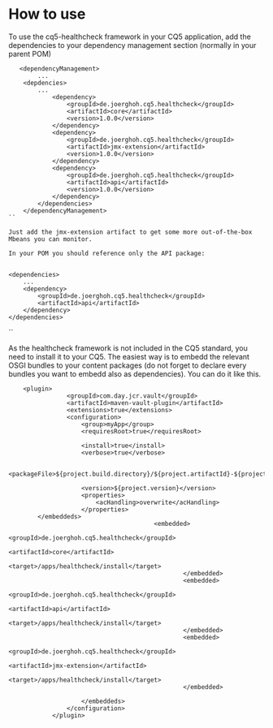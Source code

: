 
How to use
==============

To use the cq5-healthcheck framework in your CQ5 application, add the dependencies to your dependency management section (normally in your parent POM)

```
   <dependencyManagement>
        ...
	<depdencies>
	    ...
            <dependency>
                <groupId>de.joerghoh.cq5.healthcheck</groupId>
                <artifactId>core</artifactId>
                <version>1.0.0</version>
            </dependency>
            <dependency>
                <groupId>de.joerghoh.cq5.healthcheck</groupId>
                <artifactId>jmx-extension</artifactId>
                <version>1.0.0</version>
            </dependency>
            <dependency>
                <groupId>de.joerghoh.cq5.healthcheck</groupId>
                <artifactId>api</artifactId>
                <version>1.0.0</version>
            </dependency>
        </dependencies>
    </dependencyManagement>
``

Just add the jmx-extension artifact to get some more out-of-the-box Mbeans you can monitor. 

In your POM you should reference only the API package:


```
	<dependencies>
		...
		<dependency>
			<groupId>de.joerghoh.cq5.healthcheck</groupId>
			<artifactId>api</artifactId>
		</dependency>
	</dependencies>
``

As the healthcheck framework is not included in the CQ5 standard, you need to install it to your CQ5. The easiest way is to embedd the relevant OSGI bundles to your content packages (do not forget to declare every bundles you want to embedd also as dependencies). You can do it like this.

```
	<plugin>
                <groupId>com.day.jcr.vault</groupId>
                <artifactId>maven-vault-plugin</artifactId>
                <extensions>true</extensions>
                <configuration>
                    <group>myApp</group>
                    <requiresRoot>true</requiresRoot>

                    <install>true</install>
                    <verbose>true</verbose>

                    <packageFile>${project.build.directory}/${project.artifactId}-${project.version}.zip</packageFile>

                    <version>${project.version}</version>
                    <properties>
                        <acHandling>overwrite</acHandling>
                    </properties>
		</embeddeds>
                                        <embedded>
                                                        <groupId>de.joerghoh.cq5.healthcheck</groupId>
                                                        <artifactId>core</artifactId>
                                                        <target>/apps/healthcheck/install</target>
                                                </embedded>
                                                <embedded>
                                                        <groupId>de.joerghoh.cq5.healthcheck</groupId>
                                                        <artifactId>api</artifactId>
                                                        <target>/apps/healthcheck/install</target>
                                                </embedded>
                                                <embedded>
                                                        <groupId>de.joerghoh.cq5.healthcheck</groupId>
                                                        <artifactId>jmx-extension</artifactId>
                                                        <target>/apps/healthcheck/install</target>
                                                </embedded>

                    </embeddeds>
                </configuration>
            </plugin>

```

